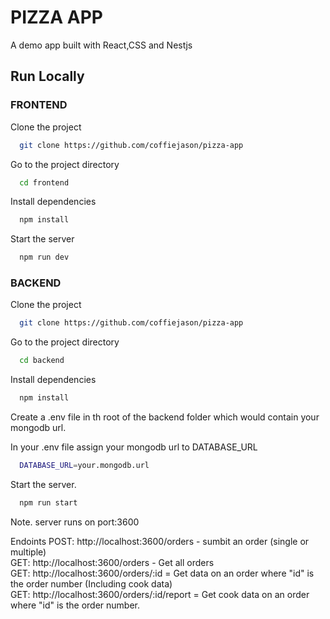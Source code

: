 
# PIZZA APP

A demo app built with React,CSS and Nestjs


## Run Locally 
### FRONTEND


Clone the project

```bash
  git clone https://github.com/coffiejason/pizza-app
```

Go to the project directory

```bash
  cd frontend
```

Install dependencies

```bash
  npm install 
```

Start the server

```bash
  npm run dev
```


### BACKEND


Clone the project

```bash
  git clone https://github.com/coffiejason/pizza-app
```

Go to the project directory

```bash
  cd backend
```

Install dependencies

```bash
  npm install 
```

Create a .env file in th root of the backend folder which would contain your mongodb url.

In your .env file assign your mongodb url to DATABASE_URL

```bash
  DATABASE_URL=your.mongodb.url

```

Start the server. 

```bash
  npm run start
```

Note. server runs on port:3600

Endoints
 POST: http://localhost:3600/orders - sumbit an order (single or multiple) <br />
 GET: http://localhost:3600/orders - Get all orders <br />
 GET: http://localhost:3600/orders/:id = Get data on an order where "id" is the order number (Including cook data) <br />
 GET: http://localhost:3600/orders/:id/report = Get cook data on an order where "id" is the order number. 
